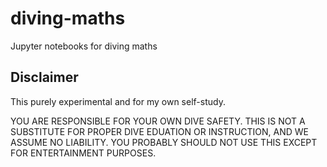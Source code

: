 # diving-maths
Jupyter notebooks for diving maths


## Disclaimer

This purely experimental and for my own self-study. 

YOU ARE RESPONSIBLE FOR YOUR OWN DIVE SAFETY. THIS IS NOT A SUBSTITUTE FOR PROPER DIVE EDUATION OR INSTRUCTION, AND WE ASSUME NO LIABILITY. YOU PROBABLY SHOULD NOT USE THIS EXCEPT FOR ENTERTAINMENT PURPOSES.
